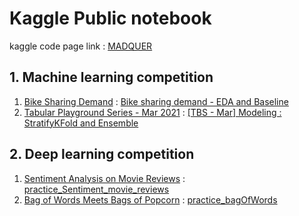 # Kaggle Public notebook
kaggle code page link : [MADQUER](https://www.kaggle.com/madquer/code)

## 1. Machine learning competition
1) [Bike Sharing Demand](https://www.kaggle.com/c/bike-sharing-demand) : [Bike sharing demand - EDA and Baseline](https://www.kaggle.com/madquer/bike-sharing-demand-eda-and-baseline)
2) [Tabular Playground Series - Mar 2021](https://www.kaggle.com/c/tabular-playground-series-mar-2021/overview) : [[TBS - Mar] Modeling : StratifyKFold and Ensemble](https://www.kaggle.com/madquer/tbs-mar-modeling-stratifykfold-and-ensemble)

## 2. Deep learning competition
1) [Sentiment Analysis on Movie Reviews](https://www.kaggle.com/c/sentiment-analysis-on-movie-reviews) : [practice_Sentiment_movie_reviews](https://www.kaggle.com/madquer/practice-sentiment-movie-reviews/) 
2) [Bag of Words Meets Bags of Popcorn](https://www.kaggle.com/c/word2vec-nlp-tutorial/data) : [practice_bagOfWords](https://www.kaggle.com/madquer/practice-bagofwords/)
